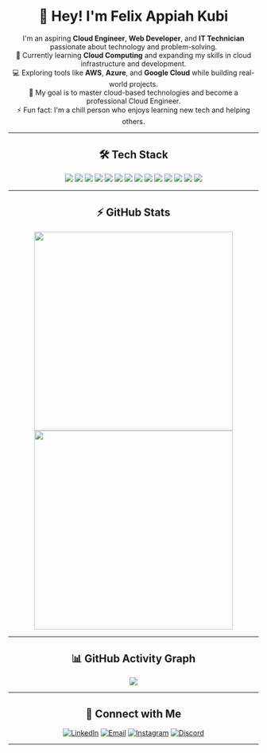 <h1 align="center">👋 Hey! I'm Felix Appiah Kubi</h1>

<p align="center">
I'm an aspiring <strong>Cloud Engineer</strong>, <strong>Web Developer</strong>, and <strong>IT Technician</strong> passionate about technology and problem-solving.<br>
🌱 Currently learning <strong>Cloud Computing</strong> and expanding my skills in cloud infrastructure and development.<br>
💻 Exploring tools like <strong>AWS</strong>, <strong>Azure</strong>, and <strong>Google Cloud</strong> while building real-world projects.<br>
🚀 My goal is to master cloud-based technologies and become a professional Cloud Engineer.<br>
⚡ Fun fact: I'm a chill person who enjoys learning new tech and helping others.
</p>

---

<h2 align="center">🛠 Tech Stack</h2>

<p align="center">
  <img src="https://img.shields.io/badge/-AWS-333333?style=for-the-badge&logo=amazonaws&logoColor=FF9900" />
  <img src="https://img.shields.io/badge/-Azure-333333?style=for-the-badge&logo=microsoftazure&logoColor=0089D6" />
  <img src="https://img.shields.io/badge/-Google%20Cloud-333333?style=for-the-badge&logo=googlecloud&logoColor=4285F4" />
  <img src="https://img.shields.io/badge/-HTML5-333333?style=for-the-badge&logo=html5&logoColor=E34F26" />
  <img src="https://img.shields.io/badge/-CSS3-333333?style=for-the-badge&logo=css3&logoColor=1572B6" />
  <img src="https://img.shields.io/badge/-JavaScript-333333?style=for-the-badge&logo=javascript&logoColor=F7DF1E" />
  <img src="https://img.shields.io/badge/-Python-333333?style=for-the-badge&logo=python&logoColor=3776AB" />
  <img src="https://img.shields.io/badge/-Django-333333?style=for-the-badge&logo=django&logoColor=092E20" />
  <img src="https://img.shields.io/badge/-React-333333?style=for-the-badge&logo=react&logoColor=61DAFB" />
  <img src="https://img.shields.io/badge/-MySQL-333333?style=for-the-badge&logo=mysql&logoColor=4479A1" />
  <img src="https://img.shields.io/badge/-MongoDB-333333?style=for-the-badge&logo=mongodb&logoColor=47A248" />
  <img src="https://img.shields.io/badge/-Linux-333333?style=for-the-badge&logo=linux&logoColor=FCC624" />
  <img src="https://img.shields.io/badge/-Git-333333?style=for-the-badge&logo=git&logoColor=F05032" />
  <img src="https://img.shields.io/badge/-VS%20Code-333333?style=for-the-badge&logo=visualstudiocode&logoColor=007ACC" />
</p>

---

<h2 align="center">⚡ GitHub Stats</h2>

<p align="center">
  <img width="400" src="https://github-readme-stats.vercel.app/api?username=feddybills&show_icons=true&theme=dark&hide_border=true" />
  <img width="400" src="https://streak-stats.demolab.com?user=feddybills&theme=dark&hide_border=true" />
</p>

---

<h2 align="center">📊 GitHub Activity Graph</h2>

<p align="center">
  <img src="https://github-readme-activity-graph.vercel.app/graph?username=feddybills&theme=react-dark&area=true&radius=16" />
</p>

---

<h2 align="center">🤝 Connect with Me</h2>

<p align="center">
  <a href="https://www.linkedin.com/in/felix-appiah-kubi" target="_blank"><img alt="LinkedIn" src="https://img.shields.io/badge/LinkedIn-Felix%20Appiah%20Kubi-blue?style=for-the-badge&logo=linkedin"></a>
  <a href="mailto:feddybills17.felix@gmail.com"><img alt="Email" src="https://img.shields.io/badge/Email-feddybills17.felix@gmail.com-red?style=for-the-badge&logo=gmail"></a>
  <a href="https://instagram.com/no_profile439" target="_blank"><img alt="Instagram" src="https://img.shields.io/badge/Instagram-no__profile439-E4405F?style=for-the-badge&logo=instagram"></a>
  <a href="https://discord.gg/GxFVhnQ7" target="_blank"><img alt="Discord" src="https://img.shields.io/badge/Discord-GxFVhnQ7-5865F2?style=for-the-badge&logo=discord"></a>
</p>

---

